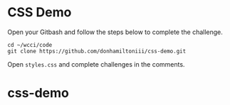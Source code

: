 # CSS Demo

Open your Gitbash and follow the steps below to complete the challenge.

```
cd ~/wcci/code
git clone https://github.com/donhamiltoniii/css-demo.git
```

Open `styles.css` and complete challenges in the comments.
# css-demo
